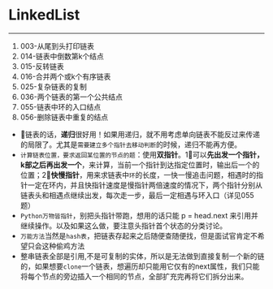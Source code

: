 # LinkedList
-----------
1. 003-从尾到头打印链表
2. 014-链表中倒数第k个结点
3. 015-反转链表
4. 016-合并两个或k个有序链表
5. 025-复杂链表的复制
6. 036-两个链表的第一个公共结点
7. 055-链表中环的入口结点
8. 056-删除链表中重复的结点

- 链表的话，**递归**很好用！如果用递归，就不用考虑单向链表不能反过来传递的局限了。尤其是`需要建立多个指针去移动判断`的时候，递归不能再方便。
- `计算链表位置，要求返回某位置的节点的题`：使用**双指针**。1⃣️可以**先出发一个指针，k部之后再出发一个**，来计算，当前一个指针到达指定位置时，输出后一个的位置；2⃣️**快慢指针**，用来求链表中`环`的长度，一快一慢追击问题，相遇时的指针一定在环内，并且快指针速度是慢指针两倍速度的情况下，两个指针分别从链表头和相遇点继续出发，每次走一步，最后一定相遇与环入口（详见055题）
- `Python万物皆指针`，别把头指针带跑，想用的话只能 p = head.next 来引用并继续操作。以及如果这么做，要注意头指针首个状态的分类讨论。
- `万能方法`当然是`hash表`，把链表存起来之后随便查随便找，但是面试官肯定不希望只会这种偷鸡方法
- 整串链表全部是引用,不是可复制的实体，所以是无法做到直接复制一个新的链的，如果想要`clone`一个链表，想遍历却只能用它仅有的next属性，我们只能将每个节点的旁边插入一个相同的节点，全部扩充完再将它们拆分出来。